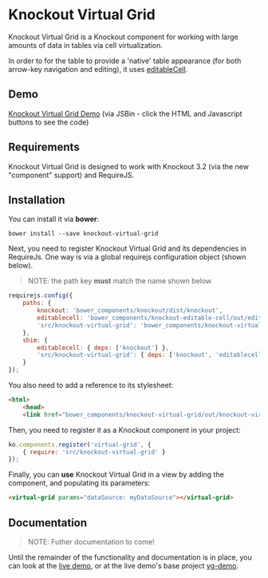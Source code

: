 # Knockout Virtual Grid

Knockout Virtual Grid is a Knockout component for working with large amounts of data in tables via cell virtualization.

In order to for the table to provide a 'native' table appearance (for both arrow-key navigation and editing), it uses [editableCell](https://github.com/gnab/editableCell).

## Demo

[Knockout Virtual Grid Demo](http://jsbin.com/kezoru/1/) (via JSBin - click the HTML and Javascript buttons to see the code)

## Requirements
Knockout Virtual Grid is designed to work with Knockout 3.2 (via the new "component" support) and RequireJS.

## Installation

You can install it via **bower**:

```shell
bower install --save knockout-virtual-grid
```

Next, you need to register Knockout Virtual Grid and its dependencies in RequireJs.
One way is via a global requirejs configuration object (shown below).

> NOTE: the path key **must** match the name shown below

```javascript
requirejs.config({
    paths: {
        knockout: 'bower_components/knockout/dist/knockout',
        editablecell: 'bower_components/knockout-editable-cell/out/editableCell',
        'src/knockout-virtual-grid': 'bower_components/knockout-virtual-grid/out/knockout-virtual-grid'
    },
    shim: {
        editablecell: { deps: ['knockout'] },
        'src/knockout-virtual-grid': { deps: ['knockout', 'editablecell'] }
    }
});
```

You also need to add a reference to its stylesheet:

```html
<html>
    <head>
    <link href="bower_components/knockout-virtual-grid/out/knockout-virtual-grid.min.css" rel="stylesheet" />
```

Then, you need to register it as a Knockout component in your project:

```javascript
ko.components.register('virtual-grid', {
    { require: 'src/knockout-virtual-grid' }
});
```

Finally, you can **use** Knockout Virtual Grid in a view by adding the component,
and populating its parameters:

~~~ html
<virtual-grid params="dataSource: myDataSource"></virtual-grid>
~~~


## Documentation

> NOTE: Futher documentation to come!

Until the remainder of the functionality and documentation is in place, you can
look at the [live demo](http://jsbin.com/kezoru/1/), or at the live demo's base project [vg-demo](https://github.com/jstclair/vg-demo).

<!--
## Publishing to Github

To publish, run:

```shell
git add -f out/*
git checkout head
git commit -m "Version {version} for distribution"
git tag -a v{version} -m "Add tag v{verson}"
git checkout master
git push origin --tags
```
-->

